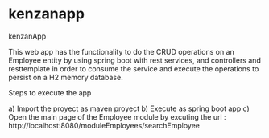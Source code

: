 # kenzanapp
kenzanApp

This web app has the functionality to do the CRUD operations on an Employee entity by using spring boot with rest services, 
and controllers and resttemplate in order to consume the service and execute the operations to persist on a H2 memory database.

Steps to execute the app

a)  Import the proyect as maven proyect
b)  Execute as spring boot app
c)  Open the main page of the Employee module by excuting the url : http://localhost:8080/moduleEmployees/searchEmployee
